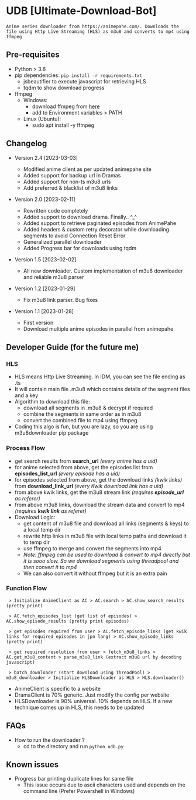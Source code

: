 # UDB [Ultimate-Download-Bot]
`
Anime series downloader from https://animepahe.com/. Downloads the file using Http Live Streaming (HLS) as m3u8 and converts to mp4 using ffmpeg
`
## Pre-requisites
 - Python > 3.8
 - pip dependencies: `pip install -r requirements.txt`
   - jsbeautifier to execute javascript for retrieving HLS
   - tqdm to show download progress
 - ffmpeg
   - Windows:
     - download ffmpeg from [here](https://ffmpeg.org/download.html)
     - add to Environment variables > PATH
   - Linux (Ubuntu):
     - sudo apt install -y ffmpeg

## Changelog
 - Version 2.4 [2023-03-03]
   - Modified anime client as per updated animepahe site
   - Added support for backup url in Dramas
   - Added support for non-ts m3u8 urls
   - Add preferred & blacklist of m3u8 links

 - Version 2.0 [2023-02-11]
   - Rewritten code completely
   - Added support to download drama. Finally.. ^_^
   - Added support to retrieve paginated episodes from AnimePahe
   - Added headers & custom retry decorator while downloading segments to avoid Connection Reset Error
   - Generalized parallel downloader
   - Added Progress bar for downloads using tqdm

 - Version 1.5 [2023-02-02]
   - All new downloader. Custom implementation of m3u8 downloader and reliable m3u8 parser

 - Version 1.2 [2023-01-29]
   - Fix m3u8 link parser. Bug fixes

 - Version 1.1 [2023-01-28]
   - First version
   - Download multiple anime episodes in parallel from animepahe

## Developer Guide (for the future me)
### HLS
 - HLS means Http Live Streaming. In IDM, you can see the file ending as .ts
 - It will contain main file .m3u8 which contains details of the segment files and a key
 - Algorithm to download this file:
   - download all segments in .m3u8 & decrypt if required
   - combine the segments in same order as in m3u8
   - convert the combined file to mp4 using ffmpeg
 - Coding this algo is fun, but you are lazy, so you are using m3u8downloader pip package

### Process Flow
 - get search results from __search_url__ _(every anime has a uid)_
 - for anime selected from above, get the episodes list from __episodes_list_url__ _(every episode has a uid)_
 - for episodes selected from above, get the download links _(kwik links)_ from __download_link_url__ _(every Kwik download link has a uid)_
 - from above kwik links, get the m3u8 stream link _(requires __episode_url__ as referer)_
 - from above m3u8 links, download the stream data and convert to mp4 _(requires __kwik link__ as referer)_
 - Download Logic:
   - get content of m3u8 file and download all links (segments & keys) to a local temp dir
   - rewrite http links in m3u8 file with local temp paths and download it to temp dir
   - use ffmpeg to merge and convert the segments into mp4
   - _Note: ffmpeg can be used to download & convert to mp4 directly but it is sooo slow. So we download segments using threadpool and then convert it to mp4_
   - We can also convert it without ffmpeg but it is an extra pain

### Function Flow
```
 > Initialize AnimeClient as AC > AC.search > AC.show_search_results (pretty print)

 > AC.fetch_episodes_list (get list of episodes) > AC.show_episode_results (pretty print episodes)

 > get episodes required from user > AC.fetch_episode_links (get kwik links for required episodes in jpn lang) > AC.show_episode_links (pretty print)

 > get required resolution from user > fetch_m3u8_links > AC.get_m3u8_content > parse_m3u8_link (extract m3u8 url by decoding javascript)

 > batch_downloader (start download using ThreadPool) > m3u8_downloader > Initialize HLSDownloader as HLS > HLS.downloader()
 ```
 - AnimeClient is specific to a website
 - DramaClient is 70% generic. Just modify the config per website
 - HLSDownloader is 90% universal. 10% depends on HLS. If a new technique comes up in HLS, this needs to be updated

## FAQs
 - How to run the downloader ?
   - cd to the directory and run `python udb.py`
## Known issues
 - Progress bar printing duplicate lines for same file
   - This issue occurs due to ascii characters used and depends on the command line (Prefer Powershell in Windows)
